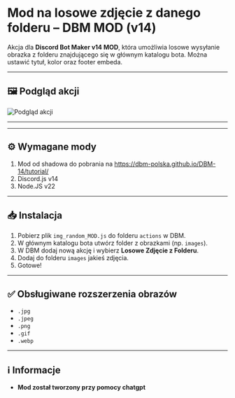 # Mod na losowe zdjęcie z danego folderu – DBM MOD (v14)

Akcja dla **Discord Bot Maker v14 MOD**, która umożliwia losowe wysyłanie obrazka z folderu znajdującego się w głównym katalogu bota. Można ustawić tytuł, kolor oraz footer embeda.

---

## 🖼️ Podgląd akcji

![Podgląd akcji](preview.png)

---


---

## ⚙️ Wymagane mody

1. Mod od shadowa do pobrania na https://dbm-polska.github.io/DBM-14/tutorial/
2. Discord.js v14
3. Node.JS v22

---

## 📥 Instalacja

1. Pobierz plik `img_random_MOD.js` do folderu `actions` w DBM.
2. W głównym katalogu bota utwórz folder z obrazkami (np. `images`).
3. W DBM dodaj nową akcję i wybierz **Losowe Zdjęcie z Folderu**.
4. Dodaj do folderu `images` jakieś zdjęcia.
5. Gotowe!

---

## ✅ Obsługiwane rozszerzenia obrazów

- `.jpg`
- `.jpeg`
- `.png`
- `.gif`
- `.webp`

---


## ℹ️ Informacje

- **Mod został tworzony przy pomocy chatgpt**


